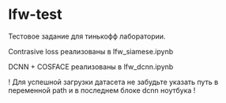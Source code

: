 # lfw-test
Тестовое задание для тинькофф лаборатории. 

Contrasive loss реализованы в lfw_siamese.ipynb

DCNN + COSFACE реализованы в lfw_dcnn.ipynb

! Для успешной загрузки датасета не забудьте указать путь в переменной path и в последнем блоке dcnn ноутбука !
